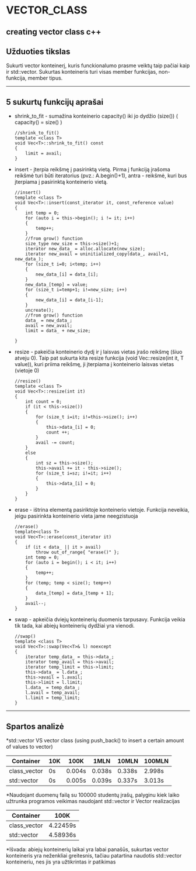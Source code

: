 # VECTOR_CLASS
creating vector class c++
---------------
Užduoties tikslas
---------------

Sukurti vector konteinerį, kuris funckionalumo prasme veiktų taip pačiai kaip ir std::vector. Sukurtas konteineris turi visas member funkcijas, non-funkcija, member tipus.

---------------
5 sukurtų funkcijų aprašai
---------------
* shrink_to_fit - sumažina konteinerio capacity() iki jo dydžio (size())    (  capacity() = size()  )

      //shrink_to_fit()
      template <class T>
      void Vec<T>::shrink_to_fit() const
      {
          limit = avail;
      }
      
* insert - įterpia reikšmę į pasirinktą vietą. Pirma į funkciją įrašoma reikšmė turi būti iteratorius (pvz.: A.begin()+1), antra - reikšmė, kuri bus įterpiama į pasirinktą konteinerio vietą.

      //insert()
      template <class T>
      void Vec<T>::insert(const_iterator it, const_reference value)
      {
          int temp = 0;
          for (auto i = this->begin(); i != it; i++)
          {
              temp++;
          }
          //from grow() function
          size_type new_size = this->size()+1;
          iterator new_data_ = alloc.allocate(new_size);
          iterator new_avail = uninitialized_copy(data_, avail+1, new_data_);
          for (size_t i=0; i<temp; i++)
          {
              new_data_[i] = data_[i];
          }
          new_data_[temp] = value;
          for (size_t i=temp+1; i!=new_size; i++)
          {
              new_data_[i] = data_[i-1];
          }
          uncreate();
          //from grow() function
          data_ = new_data_;
          avail = new_avail;
          limit = data_ + new_size;

      }
      
* resize - pakeičia konteinerio dydį ir į laisvas vietas įrašo reikšmę (šiuo atveju 0). Taip pat sukurta kita resize funkcija (void Vec<T>::resize(int it, T value)), kuri priima reikšmę, ji įterpiama į konteinerio laisvas vietas (vietoje 0)

      //resize()
      template <class T>
      void Vec<T>::resize(int it)
      {
          int count = 0;
          if (it < this->size())
          {
              for (size_t i=it; i!=this->size(); i++)
              {
                  this->data_[i] = 0;
                  count ++;
              }
              avail -= count;
          }
          else
          {
              int sz = this->size();
              this->avail += it - this->size();
              for (size_t i=sz; i!=it; i++)
              {
                  this->data_[i] = 0;
              }
          }
      }
      
* erase - ištrina elementą pasiriktoje konteinerio vietoje. Funkcija neveikia, jeigu pasirinkta konteinerio vieta jame neegzistuoja

      //erase()
      template<class T>
      void Vec<T>::erase(const_iterator it)
      {
          if (it < data_ || it > avail)
              throw out_of_range{ "erase()" };
          int temp = 0;
          for (auto i = begin(); i < it; i++)
          {
              temp++;
          }
          for (temp; temp < size(); temp++)
          {
              data_[temp] = data_[temp + 1];
          }
          avail--;
      }
      
* swap - apkeičia dviejų konteinerių duomenis tarpusavy. Funkcija veikia tik tada, kai abiejų konteinerių dydžiai yra vienodi.

      //swap()
      template <class T>
      void Vec<T>::swap(Vec<T>& l) noexcept
      {
          iterator temp_data_ = this->data_;
          iterator temp_avail = this->avail;
          iterator temp_limit = this->limit;
          this->data_ = l.data_;
          this->avail = l.avail;
          this->limit = l.limit;
          l.data_ = temp_data_;
          l.avail = temp_avail;
          l.limit = temp_limit;
      }
---------------
Spartos analizė
---------------
*std::vector VS vector class (using push_back() to insert a certain amount of values to vector)

|   Container   |  10K |  100K  |  1MLN   |  10MLN   |  100MLN  |
|---------------|------|--------|---------|----------|----------|
|  class_vector |  0s  | 0.004s | 0.038s  |  0.338s  |  2.998s  |
|   std::vector |  0s  | 0.005s | 0.039s  |  0.337s  |  3.013s  |

*Naudojant duomenų failą su 100000 studentų įrašų, palyginu kiek laiko užtrunka programos veikimas naudojant std::vector ir Vector realizacijas

|   Container   |    100K   |
|---------------|-----------|
|  class_vector |  4.22459s |
|   std::vector |  4.58936s |

*Išvada: abiejų konteinerių laikai yra labai panašūs, sukurtas vector konteineris yra neženkliai greitesnis, tačiau patartina naudotis std::vector konteineriu, nes jis yra užtikrintas ir patikimas
